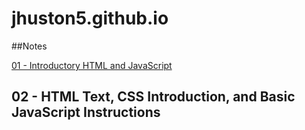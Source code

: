 # jhuston5.github.io

##Notes

[01 - Introductory HTML and JavaScript](https://github.com/jhuston5/jhuston5.github.io/commit/3e38b844d11208ae6658c2da8cdc767f4dec45e3)

## 02 - HTML Text, CSS Introduction, and Basic JavaScript Instructions
